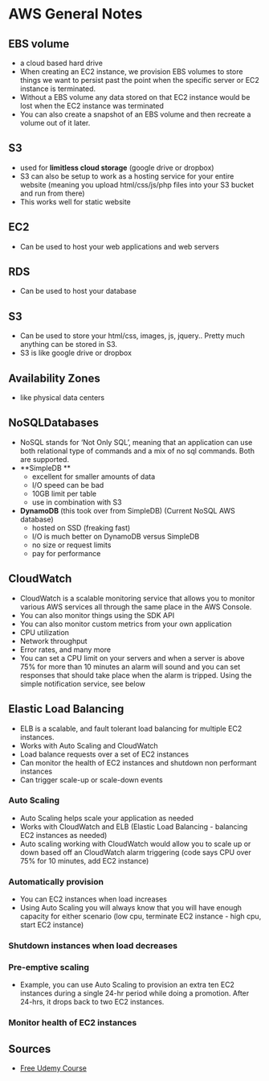 # AWS General Notes

## **EBS volume**
* a cloud based hard drive
* When creating an EC2 instance, we provision EBS volumes to store things we want to persist past the point when the specific server or EC2 instance is terminated. 
* Without a EBS volume any data stored on that EC2 instance would be lost when the EC2 instance was terminated 
* You can also create a snapshot of an EBS volume and then recreate a volume out of it later. 

## **S3**
* used for **limitless cloud storage** (google drive or dropbox)
* S3 can also be setup to work as a hosting service for your entire website (meaning you upload html/css/js/php files into your S3 bucket and run from there) 
* This works well for static website

## **EC2** 
* Can be used to host your web applications and web servers

## **RDS**
* Can be used to host your database

## **S3**
* Can be used to store your html/css, images, js, jquery.. Pretty much anything can be stored in S3.
* S3 is like google drive or dropbox

## **Availability Zones**
* like physical data centers

## **NoSQLDatabases**
* NoSQL stands for ‘Not Only SQL’, meaning that an application can use both relational type of commands and a mix of no sql commands. Both are supported.
* **SimpleDB **
  * excellent for smaller amounts of data 
  * I/O speed can be bad 
  * 10GB limit per table 
  * use in combination with S3
* **DynamoDB** (this took over from SimpleDB) (Current NoSQL AWS database) 
  * hosted on SSD (freaking fast) 
  * I/O is much better on DynamoDB versus SimpleDB 
  * no size or request limits 
  * pay for performance 
    
## **CloudWatch**
* CloudWatch is a scalable monitoring service that allows you to monitor various AWS services all through the same place in the AWS Console.
* You can also monitor things using the SDK API 
* You can also monitor custom metrics from your own application 
* CPU utilization 
* Network throughput 
* Error rates, and many more 
* You can set a CPU limit on your servers and when a server is above 75% for more than 10 minutes an alarm will sound and you can set responses that should take place when the alarm is tripped. Using the simple notification service, see below 
  
## **Elastic Load Balancing**
* ELB is a scalable, and fault tolerant load balancing for multiple EC2 instances.
* Works with Auto Scaling and CloudWatch 
* Load balance requests over a set of EC2 instances 
* Can monitor the health of EC2 instances and shutdown non performant instances 
* Can trigger scale-up or scale-down events 
### **Auto Scaling**
* Auto Scaling helps scale your application as needed
* Works with CloudWatch and ELB (Elastic Load Balancing - balancing EC2 instances as needed) 
* Auto scaling working with CloudWatch would allow you to scale up or down based off an CloudWatch alarm triggering (code says CPU over 75% for 10 minutes, add EC2 instance) 
### **Automatically provision**
* You can EC2 instances when load increases
* Using Auto Scaling you will always know that you will have enough capacity for either scenario (low cpu, terminate EC2 instance - high cpu, start EC2 instance) 
### Shutdown instances when load decreases
### **Pre-emptive scaling**
* Example, you can use Auto Scaling to provision an extra ten EC2 instances during a single 24-hr period while doing a promotion. After 24-hrs, it drops back to two EC2 instances. 
### **Monitor health of EC2 instances**

## **Sources**
* [Free Udemy Course](https://www.udemy.com/aws-step-functions/learn/v4/content)
